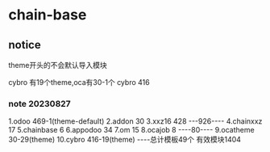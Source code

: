 # chain-base

## notice

theme开头的不会默认导入模块

cybro 有19个theme,oca有30-1个
cybro 416

 ### note 20230827 

1.odoo 469-1(theme-default)
2.addon 30
3.xxz16 428
---926----
4.chainxxz 17
5.chainbase 6
6.appodoo 34
7.om 15
8.ocajob 8
----80----
9.ocatheme 30-29(theme)
10.cybro 416-19(theme)
----总计模板49个 有效模块1404